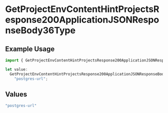 # GetProjectEnvContentHintProjectsResponse200ApplicationJSONResponseBody36Type

## Example Usage

```typescript
import { GetProjectEnvContentHintProjectsResponse200ApplicationJSONResponseBody36Type } from "@vercel/sdk/models/getprojectenvop.js";

let value:
  GetProjectEnvContentHintProjectsResponse200ApplicationJSONResponseBody36Type =
    "postgres-url";
```

## Values

```typescript
"postgres-url"
```
